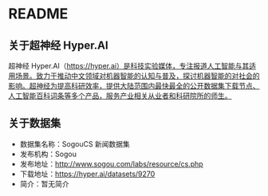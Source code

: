# README
## 关于超神经 Hyper.AI
超神经 Hyper.AI（https://hyper.ai）是科技实验媒体，专注报道人工智能与其适用场景。致力于推动中文领域对机器智能的认知与普及，探讨机器智能的对社会的影响。超神经为提高科研效率，提供大陆范围内最快最全的公开数据集下载节点、人工智能百科词条等多个产品，服务产业相关从业者和科研院所的师生。

## 关于数据集
- 数据集名称：SogouCS 新闻数据集
- 发布机构：Sogou
- 发布地址：http://www.sogou.com/labs/resource/cs.php
- 下载地址：https://hyper.ai/datasets/9270
- 简介：暂无简介
